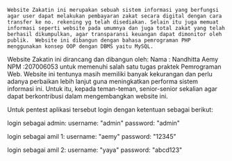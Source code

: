 
    Website Zakatin ini merupakan sebuah sistem informasi yang berfungsi agar user dapat melakukan pembayaran zakat secara digital dengan cara transfer ke no. rekening yg telah disediakan. Selain itu juga memuat informasi seperti website pada umumnya dan juga total zakat yang telah berhasil dikumpulkan, agar transparansi keuangan dapat dimonitor oleh publik.  Website ini dibangun dengan bahasa pemrograman PHP menggunakan konsep OOP dengan DBMS yaitu MySQL.
Website Zakatin ini dirancang dan dibangun oleh:
		Nama	: Nandhitta Aemy 
		NPM	:207006053 
untuk memenuhi salah satu tugas praktek Pemrograman Web.
	Website ini tentunya masih memiliki banyak kekurangan dan perlu adanya perbaikan lebih lanjut guna meningkatkan performa sistem informasi ini. Untuk itu, kepada teman-teman, senior-senior sekalian agar dapat berkontribusi dalam mengembangkan website ini.

Untuk pentest aplikasi tersebut login dengan ketentuan sebagai berikut:

login sebagai admin:
username: "admin"
password: "admin"

login sebagai amil 1:
username: "aemy"
password: "12345"

login sebagai amil 2:
username: "yaya"
password: "abcd123"
